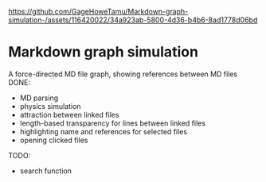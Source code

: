 
https://github.com/GageHoweTamu/Markdown-graph-simulation-/assets/116420022/34a923ab-5800-4d36-b4b6-8ad1778d06bd
# Markdown graph simulation
A force-directed MD file graph, showing references between MD files    
DONE:
* MD parsing
* physics simulation
* attraction between linked files
* length-based transparency for lines between linked files
* highlighting name and references for selected files
* opening clicked files

TODO:
* search function
